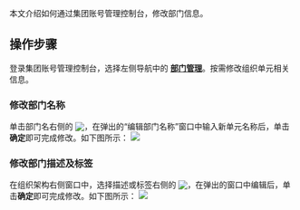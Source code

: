 本文介绍如何通过集团账号管理控制台，修改部门信息。

## 操作步骤[](id:modifyUnit)
登录集团账号管理控制台，选择左侧导航中的 **[部门管理](https://console.cloud.tencent.com/organization/relation)**。按需修改组织单元相关信息。


### 修改部门名称
单击部门名右侧的 <img src="https://main.qcloudimg.com/raw/4eba4d9442ce077d5ea68c12304fed08.png" style="margin:-3px 0px">，在弹出的“编辑部门名称”窗口中输入新单元名称后，单击**确定**即可完成修改。如下图所示：
![](https://main.qcloudimg.com/raw/4d04894e1a50cc32a70d16160e0c7cc2.png)

### 修改部门描述及标签
在组织架构右侧窗口中，选择描述或标签右侧的 <img src="https://main.qcloudimg.com/raw/4eba4d9442ce077d5ea68c12304fed08.png" style="margin:-3px 0px">，在弹出的窗口中编辑后，单击**确定**即可完成修改。如下图所示：
![](https://qcloudimg.tencent-cloud.cn/raw/a1f0d018152398c782b6617b482cfc1b.png)
